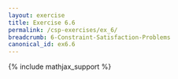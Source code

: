 ```yaml
---
layout: exercise
title: Exercise 6.6
permalink: /csp-exercises/ex_6/
breadcrumb: 6-Constraint-Satisfaction-Problems
canonical_id: ex6.6
---
```


{% include mathjax_support %}


